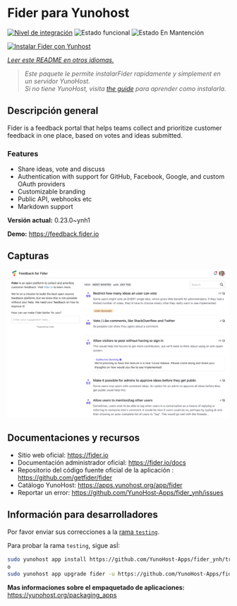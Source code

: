 <!--
Este archivo README esta generado automaticamente<https://github.com/YunoHost/apps/tree/master/tools/readme_generator>
No se debe editar a mano.
-->

# Fider para Yunohost

[![Nivel de integración](https://apps.yunohost.org/badge/integration/fider)](https://ci-apps.yunohost.org/ci/apps/fider/)
![Estado funcional](https://apps.yunohost.org/badge/state/fider)
![Estado En Mantención](https://apps.yunohost.org/badge/maintained/fider)

[![Instalar Fider con Yunhost](https://install-app.yunohost.org/install-with-yunohost.svg)](https://install-app.yunohost.org/?app=fider)

*[Leer este README en otros idiomas.](./ALL_README.md)*

> *Este paquete le permite instalarFider rapidamente y simplement en un servidor YunoHost.*  
> *Si no tiene YunoHost, visita [the guide](https://yunohost.org/install) para aprender como instalarla.*

## Descripción general

Fider is a feedback portal that helps teams collect and prioritize customer feedback in one place, based on votes and ideas submitted.

### Features

- Share ideas, vote and discuss
- Authentication with support for GitHub, Facebook, Google, and custom OAuth providers
- Customizable branding
- Public API, webhooks etc
- Markdown support


**Versión actual:** 0.23.0~ynh1

**Demo:** <https://feedback.fider.io>

## Capturas

![Captura de Fider](./doc/screenshots/screenshot.png)

## Documentaciones y recursos

- Sitio web oficial: <https://fider.io>
- Documentación administrador oficial: <https://fider.io/docs>
- Repositorio del código fuente oficial de la aplicación : <https://github.com/getfider/fider>
- Catálogo YunoHost: <https://apps.yunohost.org/app/fider>
- Reportar un error: <https://github.com/YunoHost-Apps/fider_ynh/issues>

## Información para desarrolladores

Por favor enviar sus correcciones a la [rama `testing`](https://github.com/YunoHost-Apps/fider_ynh/tree/testing).

Para probar la rama `testing`, sigue asÍ:

```bash
sudo yunohost app install https://github.com/YunoHost-Apps/fider_ynh/tree/testing --debug
o
sudo yunohost app upgrade fider -u https://github.com/YunoHost-Apps/fider_ynh/tree/testing --debug
```

**Mas informaciones sobre el empaquetado de aplicaciones:** <https://yunohost.org/packaging_apps>
